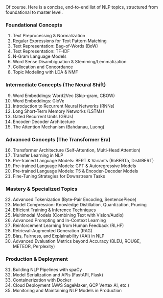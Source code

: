 Of course. Here is a concise, end-to-end list of NLP topics, structured from foundational to master level.

### **Foundational Concepts**
1.  Text Preprocessing & Normalization
2.  Regular Expressions for Text Pattern Matching
3.  Text Representation: Bag-of-Words (BoW)
4.  Text Representation: TF-IDF
5.  N-Gram Language Models
6.  Word Sense Disambiguation & Stemming/Lemmatization
7.  Collocation and Concordance
8.  Topic Modeling with LDA & NMF

### **Intermediate Concepts (The Neural Shift)**
9.  Word Embeddings: Word2Vec (Skip-gram, CBOW)
10. Word Embeddings: GloVe
11. Introduction to Recurrent Neural Networks (RNNs)
12. Long Short-Term Memory Networks (LSTMs)
13. Gated Recurrent Units (GRUs)
14. Encoder-Decoder Architecture
15. The Attention Mechanism (Bahdanau, Luong)

### **Advanced Concepts (The Transformer Era)**
16. Transformer Architecture (Self-Attention, Multi-Head Attention)
17. Transfer Learning in NLP
18. Pre-trained Language Models: BERT & Variants (RoBERTa, DistilBERT)
19. Pre-trained Language Models: GPT & Autoregressive Models
20. Pre-trained Language Models: T5 & Encoder-Decoder Models
21. Fine-Tuning Strategies for Downstream Tasks

### **Mastery & Specialized Topics**
22. Advanced Tokenization (Byte-Pair Encoding, SentencePiece)
23. Model Compression: Knowledge Distillation, Quantization, Pruning
24. Efficient Training & Inference Techniques
25. Multimodal Models (Combining Text with Vision/Audio)
26. Advanced Prompting and In-Context Learning
27. Reinforcement Learning from Human Feedback (RLHF)
28. Retrieval-Augmented Generation (RAG)
29. Bias, Fairness, and Explainability (XAI) in NLP
30. Advanced Evaluation Metrics beyond Accuracy (BLEU, ROUGE, METEOR, Perplexity)

### **Production & Deployment**
31. Building NLP Pipelines with spaCy
32. Model Serialization and APIs (FastAPI, Flask)
33. Containerization with Docker
34. Cloud Deployment (AWS SageMaker, GCP Vertex AI, etc.)
35. Monitoring and Maintaining NLP Models in Production
